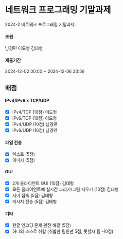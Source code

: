 # 네트워크 프로그래밍 기말과제

2024-2 네트워크 프로그래밍 기말과제.

#### 조원
남경민
이도형
김태형

#### 제출기간
2024-12-02 00:00 ~ 2024-12-06 23:59

## 배점

#### IPv4/IPv6 x TCP/UDP
- [x] IPv4/TCP (10점) 이도형
- [x] IPv6/TCP (10점) 이도형
- [x] IPv4/UDP (10점) 남경민
- [x] IPv6/UDP (10점) 남경민
      
#### 파일 전송
- [x] 텍스트 (5점)
- [x] 이미지 (5점)

#### GUI 
- [x] 2개 클라이언트 GUI (10점) 김태형
- [x] 모든 클라이언트에 실시간 그리기/그림 지우기 (10점) 김태형
- [x] 서버 접속 (5점) 김태형
- [x] 메시지 전송 (5점) 김태형

#### 기타
- [x] 한글 인코딩 문제 완전 해결 (5점)
- [x] 하나의 소스로 취합 (취합한 팀원만 5점, 못할시 팀 -10점)
